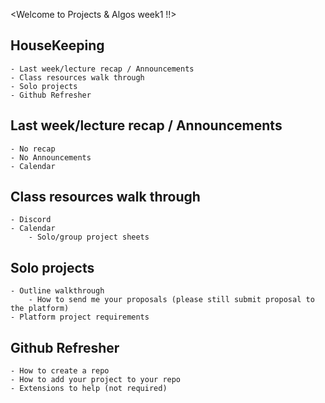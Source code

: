 <Welcome to Projects & Algos week1 !!>

## HouseKeeping
    - Last week/lecture recap / Announcements
    - Class resources walk through
    - Solo projects
    - Github Refresher

## Last week/lecture recap / Announcements
    - No recap
    - No Announcements 
    - Calendar

## Class resources walk through
    - Discord 
    - Calendar
        - Solo/group project sheets

## Solo projects
    - Outline walkthrough
        - How to send me your proposals (please still submit proposal to the platform)
    - Platform project requirements

## Github Refresher
    - How to create a repo
    - How to add your project to your repo
    - Extensions to help (not required)


